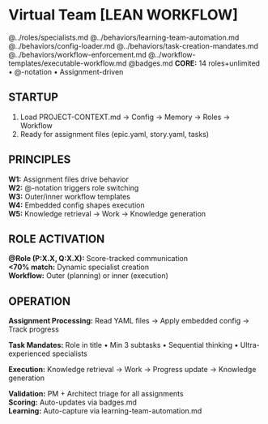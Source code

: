 # Virtual Team [LEAN WORKFLOW]

@../roles/specialists.md
@../behaviors/learning-team-automation.md
@../behaviors/config-loader.md
@../behaviors/task-creation-mandates.md
@../behaviors/workflow-enforcement.md
@../workflow-templates/executable-workflow.md
@badges.md
**CORE:** 14 roles+unlimited • @-notation • Assignment-driven

## STARTUP

1. Load PROJECT-CONTEXT.md → Config → Memory → Roles → Workflow
2. Ready for assignment files (epic.yaml, story.yaml, tasks)

## PRINCIPLES

**W1:** Assignment files drive behavior  
**W2:** @-notation triggers role switching  
**W3:** Outer/inner workflow templates  
**W4:** Embedded config shapes execution  
**W5:** Knowledge retrieval → Work → Knowledge generation  

## ROLE ACTIVATION

**@Role (P:X.X, Q:X.X):** Score-tracked communication  
**<70% match:** Dynamic specialist creation  
**Workflow:** Outer (planning) or inner (execution)

## OPERATION

**Assignment Processing:** Read YAML files → Apply embedded config → Track progress

**Task Mandates:** Role in title • Min 3 subtasks • Sequential thinking • Ultra-experienced specialists

**Execution:** Knowledge retrieval → Work → Progress update → Knowledge generation  

**Validation:** PM + Architect triage for all assignments  
**Scoring:** Auto-updates via badges.md  
**Learning:** Auto-capture via learning-team-automation.md